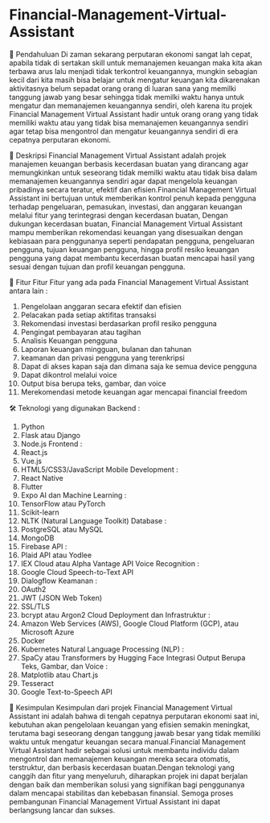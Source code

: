 # Financial-Management-Virtual-Assistant
📄 Pendahuluan
Di zaman sekarang perputaran ekonomi sangat lah cepat, apabila tidak di sertakan skill untuk memanajemen keuangan maka kita akan terbawa arus lalu menjadi tidak terkontrol keuangannya, mungkin sebagian kecil dari kita masih bisa belajar untuk mengatur keuangan kita dikarenakan aktivitasnya belum sepadat orang orang di luaran sana yang memilki tanggung jawab yang besar sehingga tidak memilki waktu hanya untuk mengatur dan memanajemen keuangannya sendiri, oleh karena itu projek Financial Management Virtual Assistant hadir untuk orang orang yang tidak memiliki waktu atau yang tidak bisa memanajemen keuangannya sendiri agar tetap bisa mengontrol dan mengatur keuangannya sendiri di era cepatnya perputaran ekonomi.
  
📄 Deskripsi
Financial Management Virtual Assistant adalah projek manajemen keuangan berbasis kecerdasan buatan yang dirancang agar memungkinkan untuk seseorang tidak memilki waktu atau tidak bisa dalam memanajemen keuangannya sendiri agar dapat mengelola keuangan pribadinya secara teratur, efektif dan efisien.Financial Management Virtual Assistant ini bertujuan untuk memberikan kontrol penuh kepada pengguna terhadap pengeluaran, pemasukan, investasi, dan anggaran keuangan melalui fitur yang terintegrasi dengan kecerdasan buatan, Dengan dukungan kecerdasan buatan, Financial Management Virtual Assistant mampu memberikan rekomendasi keuangan yang disesuaikan dengan kebiasaan para penggunanya seperti pendapatan pengguna, pengeluaran pengguna, tujuan keuangan pengguna, hingga profil resiko keuangan pengguna yang dapat membantu kecerdasan buatan mencapai hasil yang sesuai dengan tujuan dan profil keuangan pengguna.

🎯 Fitur
Fitur Fitur yang ada pada Financial Management Virtual Assistant antara lain :
1. Pengelolaan anggaran secara efektif dan efisien
2. Pelacakan pada setiap aktifitas transaksi
3. Rekomendasi investasi berdasarkan profil resiko pengguna
4. Pengingat pembayaran atau tagihan
5. Analisis Keuangan pengguna
6. Laporan keuangan mingguan, bulanan dan tahunan
7. keamanan dan privasi pengguna yang terenkripsi
8. Dapat di akses kapan saja dan dimana saja ke semua device pengguna
9. Dapat dikontrol melalui voice
10. Output bisa berupa teks, gambar, dan voice
11. Merekomendasi metode keuangan agar mencapai financial freedom

🛠 Teknologi yang digunakan
Backend :
  1. Python
  2. Flask atau Django
  3. Node.js
Frontend :
  4. React.js
  5. Vue.js
  6. HTML5/CSS3/JavaScript
Mobile Development :
  7. React Native
  8. Flutter
  9. Expo
AI dan Machine Learning :
  10. TensorFlow atau PyTorch
  11. Scikit-learn
  12. NLTK (Natural Language Toolkit)
Database :
  13. PostgreSQL atau MySQL
  14. MongoDB
  15. Firebase
API :
  16. Plaid API atau Yodlee
  17. IEX Cloud atau Alpha Vantage API
Voice Recognition :
  18. Google Cloud Speech-to-Text API
  19. Dialogflow
Keamanan :
  20. OAuth2
  21. JWT (JSON Web Token)
  22. SSL/TLS
  23. bcrypt atau Argon2
Cloud Deployment dan Infrastruktur :
  24. Amazon Web Services (AWS), Google Cloud Platform (GCP), atau Microsoft Azure
  25. Docker
  26. Kubernetes
Natural Language Processing (NLP) :
  27. SpaCy atau Transformers by Hugging Face
Integrasi Output Berupa Teks, Gambar, dan Voice :
  28. Matplotlib atau Chart.js
  29. Tesseract
  30. Google Text-to-Speech API

📄 Kesimpulan
Kesimpulan dari projek Financial Management Virtual Assistant ini adalah bahwa di tengah cepatnya perputaran ekonomi saat ini, kebutuhan akan pengelolaan keuangan yang efisien semakin meningkat, terutama bagi seseorang dengan tanggung jawab besar yang tidak memiliki waktu untuk mengatur keuangan secara manual.Financial Management Virtual Assistant hadir sebagai solusi untuk membantu individu dalam mengontrol dan memanajemen keuangan mereka secara otomatis, terstruktur, dan berbasis kecerdasan buatan.Dengan teknologi yang canggih dan fitur yang menyeluruh, diharapkan projek ini dapat berjalan dengan baik dan memberikan solusi yang signifikan bagi penggunanya dalam mencapai stabilitas dan kebebasan finansial. Semoga proses pembangunan Financial Management Virtual Assistant ini dapat berlangsung lancar dan sukses.
